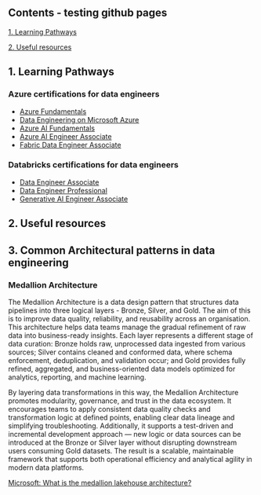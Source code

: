 ## Contents - testing github pages

[1. Learning Pathways](#1.-Learning-Pathways)

[2. Useful resources](#2.-Useful-resources)

## 1. Learning Pathways

### Azure certifications for data engineers

* [Azure Fundamentals](https://learn.microsoft.com/en-us/credentials/certifications/azure-fundamentals/?practice-assessment-type=certification)
* [Data Engineering on Microsoft Azure](https://learn.microsoft.com/en-us/training/courses/dp-203t00)
* [Azure AI Fundamentals](https://learn.microsoft.com/en-us/credentials/certifications/azure-ai-fundamentals/?practice-assessment-type=certification)
* [Azure AI Engineer Associate](https://learn.microsoft.com/en-us/credentials/certifications/azure-ai-engineer/?practice-assessment-type=certification)
* [Fabric Data Engineer Associate](https://learn.microsoft.com/en-us/credentials/certifications/fabric-data-engineer-associate/?practice-assessment-type=certification)

### Databricks certifications for data engineers

* [Data Engineer Associate](https://www.databricks.com/learn/certification/data-engineer-associate)
* [Data Engineer Professional](https://www.databricks.com/learn/certification/data-engineer-professional)
* [Generative AI Engineer Associate](https://www.databricks.com/learn/certification/genai-engineer-associate)

## 2. Useful resources

## 3. Common Architectural patterns in data engineering

### Medallion Architecture

The Medallion Architecture is a data design pattern that structures data pipelines into three logical layers - Bronze, Silver, and Gold. The aim of this is to improve data quality, reliability, and reusability across an organisation. This architecture helps data teams manage the gradual refinement of raw data into business-ready insights. Each layer represents a different stage of data curation: Bronze holds raw, unprocessed data ingested from various sources; Silver contains cleaned and conformed data, where schema enforcement, deduplication, and validation occur; and Gold provides fully refined, aggregated, and business-oriented data models optimized for analytics, reporting, and machine learning.

By layering data transformations in this way, the Medallion Architecture promotes modularity, governance, and trust in the data ecosystem. It encourages teams to apply consistent data quality checks and transformation logic at defined points, enabling clear data lineage and simplifying troubleshooting. Additionally, it supports a test-driven and incremental development approach — new logic or data sources can be introduced at the Bronze or Silver layer without disrupting downstream users consuming Gold datasets. The result is a scalable, maintainable framework that supports both operational efficiency and analytical agility in modern data platforms.

[Microsoft: What is the medallion lakehouse architecture?](https://learn.microsoft.com/en-us/azure/databricks/lakehouse/medallion)


